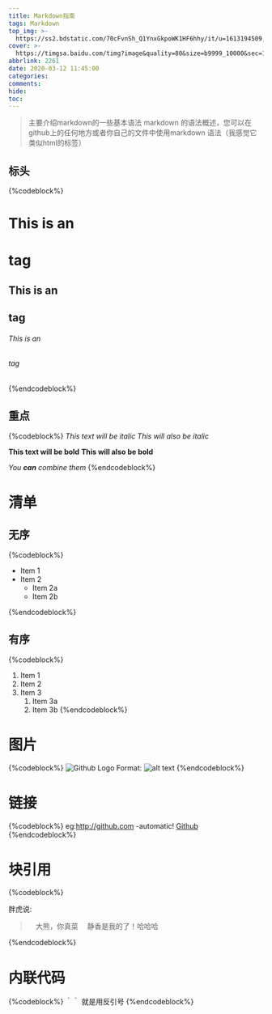 ```yaml
---
title: Markdown指南
tags: Markdown
top_img: >-
  https://ss2.bdstatic.com/70cFvnSh_Q1YnxGkpoWK1HF6hhy/it/u=1613194509,3683268681&fm=26&gp=0.jpg
cover: >-
  https://timgsa.baidu.com/timg?image&quality=80&size=b9999_10000&sec=1586260168257&di=f00dcc32e1cb4f1c28ab9b3c3bb73fea&imgtype=0&src=http%3A%2F%2Fpic4.zhimg.com%2Fv2-2a56e92cf72cd1268d299f47b8d2cf14_r.jpg
abbrlink: 2261
date: 2020-03-12 11:45:00
categories:
comments:
hide:
toc:
---
```

<blockquote>
	主要介绍markdown的一些基本语法
	markdown 的语法概述，您可以在github上的任何地方或者你自己的文件中使用markdown 语法（我感觉它类似html的标签）
</blockquote>


<!--more-->

## 标头
{%codeblock%}
# This is an <h1> tag
## This is an <h2> tag
###### This is an <h6> tag
{%endcodeblock%}

## 重点
{%codeblock%}
*This text will be italic*
_This will also be italic_

**This text will be bold**
__This will also be bold__

_You **can** combine them_
{%endcodeblock%}

# 清单

## 无序
{%codeblock%}

* Item 1
* Item 2
  * Item 2a
  * Item 2b

{%endcodeblock%}

## 有序
{%codeblock%}
1. Item 1
1. Item 2
1. Item 3
   1. Item 3a
   1. Item 3b
{%endcodeblock%}

# 图片
{%codeblock%}
![Github Logo](/images/logo.png)
Format: ![alt text](url)
{%endcodeblock%}


# 链接
{%codeblock%}
eg:http://github.com -automatic!
[Github](http://github.com)
{%endcodeblock%}

# 块引用
{%codeblock%}

胖虎说:
>　大熊，你真菜
>　静香是我的了！哈哈哈

{%endcodeblock%}

# 内联代码
{%codeblock%}
｀<addr>｀ 就是用反引号
{%endcodeblock%}